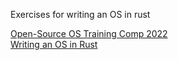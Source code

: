 Exercises for writing an OS in rust

[Open-Source OS Training Comp 2022](https://github.com/LearningOS/rust-based-os-comp2022)  
[Writing an OS in Rust ](https://os.phil-opp.com/)  
